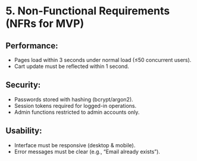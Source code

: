 # 5. Non-Functional Requirements (NFRs for MVP)
## Performance:
  - Pages load within 3 seconds under normal load (≤50 concurrent users).
  - Cart update must be reflected within 1 second.
## Security:
  - Passwords stored with hashing (bcrypt/argon2).
  - Session tokens required for logged-in operations.
  - Admin functions restricted to admin accounts only.
## Usability:
  - Interface must be responsive (desktop & mobile).
  - Error messages must be clear (e.g., “Email already exists”).
